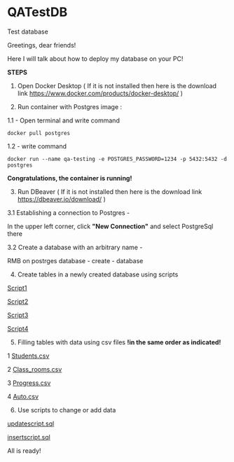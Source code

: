 # QATestDB
Test database

Greetings, dear friends!

Here I will talk about how to deploy my database on your PC!

**STEPS**

1. Open Docker Desktop ( If it is not installed then here is the download link https://www.docker.com/products/docker-desktop/ )

2. Run container with Postgres image :

1.1 - Open terminal and write command 

`docker pull postgres`

1.2 - write command

`docker run --name qa-testing -e POSTGRES_PASSWORD=1234 -p 5432:5432 -d postgres`

**Congratulations, the container is running!**


3. Run DBeaver ( If it is not installed then here is the download link https://dbeaver.io/download/ )

3.1 Establishing a connection to Postgres - 

In the upper left corner, click **"New Connection"** and select PostgreSql there

3.2 Create a database with an arbitrary name - 

RMB on postrges database - create - database

4. Create tables in a newly created database using scripts 

[Script1](https://github.com/ICYWHISP/QATestDB/blob/bcf8f511767af3b6558d5a6faaedad98189c9d3f/Script1.sql)

[Script2](https://github.com/ICYWHISP/QATestDB/blob/bcf8f511767af3b6558d5a6faaedad98189c9d3f/Script2.sql)

[Script3](https://github.com/ICYWHISP/QATestDB/blob/bcf8f511767af3b6558d5a6faaedad98189c9d3f/Script3.sql)

[Script4](https://github.com/ICYWHISP/QATestDB/blob/bcf8f511767af3b6558d5a6faaedad98189c9d3f/script4.sql)



5. Filling tables with data using csv files **!in the same order as indicated!** 

1 [Students.csv](https://github.com/ICYWHISP/QATestDB/blob/bcf8f511767af3b6558d5a6faaedad98189c9d3f/Students.csv)

2 [Class_rooms.csv](https://github.com/ICYWHISP/QATestDB/blob/bcf8f511767af3b6558d5a6faaedad98189c9d3f/Class_rooms.csv)

3 [Progress.csv](https://github.com/ICYWHISP/QATestDB/blob/bcf8f511767af3b6558d5a6faaedad98189c9d3f/Progress.csv)

4 [Auto.csv](https://github.com/ICYWHISP/QATestDB/blob/bcf8f511767af3b6558d5a6faaedad98189c9d3f/Auto.csv)



6. Use scripts to change or add data

[updatescript.sql](https://github.com/ICYWHISP/QATestDB/blob/bcf8f511767af3b6558d5a6faaedad98189c9d3f/updatescript.sql)

[insertscript.sql](https://github.com/ICYWHISP/QATestDB/blob/bcf8f511767af3b6558d5a6faaedad98189c9d3f/insertscript.sql)



All is ready!
